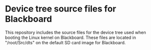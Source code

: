 # Device tree source files for Blackboard

This repository includes the source files for the device tree used when booting the Linux kernel on Blackboard.  These files are located in "/root/Src/dts" on the default SD card image for Blackboard.

